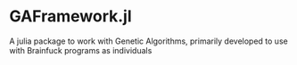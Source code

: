 # GAFramework.jl

A julia package to work with Genetic Algorithms, primarily developed to use with Brainfuck programs as individuals
